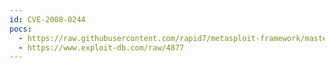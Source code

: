 ```yaml
---
id: CVE-2008-0244
pocs:
  - https://raw.githubusercontent.com/rapid7/metasploit-framework/master/modules/auxiliary/admin/maxdb/maxdb_cons_exec.rb
  - https://www.exploit-db.com/raw/4877
---
```

